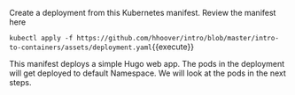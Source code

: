 Create a deployment from this Kubernetes manifest. Review the manifest here

`kubectl apply -f https://github.com/hhoover/intro/blob/master/intro-to-containers/assets/deployment.yaml`{{execute}}

This manifest deploys a simple Hugo web app. The pods in the deployment will get deployed to default Namespace. We will look at the pods in the next steps.

